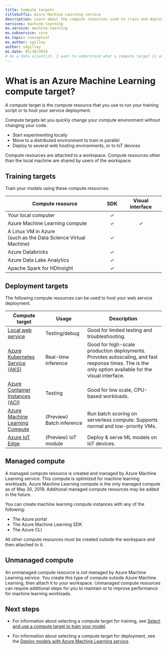 ```yaml
---
title: Compute targets
titleSuffix: Azure Machine Learning service
description: Learn about the compute resources used to train and deploy machine learning models for Azure Machine Learning service.
services: machine-learning
ms.service: machine-learning
ms.subservice: core
ms.topic: conceptual
ms.author: sgilley
author: sdgilley
ms.date: 05/30/2019
# As a data scientist, I want to understand what a compute target is and why I need it.
---
```


#  What is an Azure Machine Learning compute target?

A compute target is the compute resource that you use to run your training script or to host your service deployment.  

Compute targets let you quickly change your compute environment without changing your code.  

* Start experimenting locally 
* Move to a distributed environment to train in parallel
* Deploy to several web hosting environments, or to IoT devices

Compute resources are attached to a workspace. Compute resources other than the local machine are shared by users of the workspace.

## Training targets

Train your models using these compute resources:

| Compute resource | SDK  |  Visual interface  
| ---- |:----:|:----:| 
| Your local computer | ✓ | &nbsp; |  
| Azure Machine Learning compute | ✓ | ✓ | 
| A Linux VM in Azure</br>(such as the Data Science Virtual Machine) | ✓ | &nbsp; | 
| Azure Databricks | ✓ | &nbsp; |  
| Azure Data Lake Analytics | ✓ | &nbsp; |  
| Apache Spark for HDInsight | ✓ | &nbsp; |  


## Deployment targets

The following compute resources can be used to host your web service deployment.

| Compute target | Usage | Description |
| ----- | ----- | ----- |
| [Local web service](how-to-deploy-and-where.md#local) | Testing/debug | Good for limited testing and troubleshooting.
| [Azure Kubernetes Service (AKS)](how-to-deploy-and-where.md#aks) | Real-time inference | Good for high-scale production deployments. Provides autoscaling, and fast response times. The is the only option available for the visual interface. |
| [Azure Container Instances (ACI)](how-to-deploy-and-where.md#aci) | Testing | Good for low scale, CPU-based workloads. |
| [Azure Machine Learning Compute](how-to-run-batch-predictions.md) | (Preview) Batch inference | Run batch scoring on serverless compute. Supports normal and low-priority VMs. |
| [Azure IoT Edge](how-to-deploy-and-where.md#iotedge) | (Preview) IoT module | Deploy & serve ML models on IoT devices. |

## Managed compute

A managed compute resource is created and managed by Azure Machine Learning service. This compute is optimized for machine learning workloads. Azure Machine Learning compute is the only managed compute as of May 30, 2019. Additional managed compute resources may be added in the future.

You can create machine learning compute instances with any of the following:

* The Azure portal
* The Azure Machine Learning SDK
* The Azure CLI

All other compute resources must be created outside the workspace and then attached to it.

## Unmanaged compute

An unmanaged compute resource is *not* managed by Azure Machine Learning service. You create this type of compute outside Azure Machine Learning, then attach it to your workspace. Unmanaged compute resources can require additional steps for you to maintain or to improve performance for machine learning workloads.

## Next steps

* For information about selecting a compute target for training, see [Select and use a compute target to train your model](how-to-set-up-training-targets.md).

* For information about selecting a compute target for deployment, see the [Deploy models with Azure Machine Learning service](how-to-deploy-and-where.md).